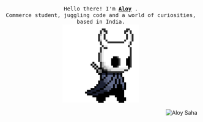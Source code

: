 <p align="center">
  <br>
  <samp>
    Hello there! I'm <b>
      <a rel="nofollow noopener noreferrer" target="_blank" href="https://discordid.netlify.app/?id=754745736826191894">Aloy</a>
    </b>.
    <br>Commerce student, juggling code and a world of curiosities, based in India.<br>
  </samp>

  <img src="https://raw.githubusercontent.com/TanZng/TanZng/master/assets/hollor_knight3.gif" width="200"/>
  <p align="right"> 
    <img src="https://komarev.com/ghpvc/?username=aloysaha&label=Views&color=grey&style=plastic" alt="Aloy Saha" /> 
  </p>
</p>
